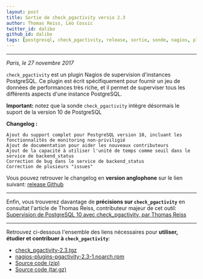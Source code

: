 ```yaml
---
layout: post
title: Sortie de check_pgactivity versio 2.3
author: Thomas Reiss, Léo Cossic
twitter_id: dalibo 
github_id: dalibo
tags: [postgresql, check_pgactivity, release, sortie, sonde, nagios, plugin]
---
```


---
*Paris, le 27 novembre 2017*

`check_pgactivity` est un plugin Nagios de supervision d'instances PostgreSQL. Ce plugin est écrit spécifiquement pour fournir un jeu de données de performances très riche, et il permet de superviser tous les différents aspects d'une instance PostgreSQL. 

<!--MORE-->

**Important:** notez que la sonde `check_pgactivity` intègre désormais le suport de la version 10 de PostgreSQL



**Changelog :**

    Ajout du support complet pour PostgreSQL version 10, incluant les fonctionnalités de monitoring non-priviligié
    Ajout de documentation pour aider les nouveaux contributeurs
    Ajout de la capacité à utiliser l'unité de temps comme seuil dans le service de backend_status
    Correction de bug dans le service de backend_status
    Correction de plusieurs "issues"

Vous pouvez retrouver le changelog en **version anglophone** sur le lien suivant: [release Github](https://github.com/OPMDG/check_pgactivity/releases/tag/REL2_3)

----

Enfin, vous trouverez davantage de **précisions sur `check_pgactivity`** en consultat l'article de Thomas Reiss, contributeur majeur de cet outil: [Supervision de PostgreSQL 10 avec check_pgactivity, par Thomas Reiss](http://blog.frosties.org/post/2017/10/11/Supervision-de-PostgreSQL-10-avec-check_pgactivity)

----

Retrouvez ci-dessous l'ensemble des liens nécessaires pour **utiliser, étudier et contribuer à `check_pgactivity`**:

  * [check_pgactivity-2.3.tgz](https://github.com/OPMDG/check_pgactivity/releases/download/REL2_3/check_pgactivity-2.3.tgz)
  * [nagios-plugins-pgactivity-2.3-1.noarch.rpm](https://github.com/OPMDG/check_pgactivity/releases/download/REL2_3/nagios-plugins-pgactivity-2.3-1.noarch.rpm)
  * [Source code (zip)](https://github.com/OPMDG/check_pgactivity/archive/REL2_3.zip)
  * [Source code (tar.gz)](https://github.com/OPMDG/check_pgactivity/archive/REL2_3.tar.gz)
   
   
   

    

